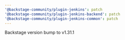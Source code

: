 ```yaml
---
'@backstage-community/plugin-jenkins': patch
'@backstage-community/plugin-jenkins-backend': patch
'@backstage-community/plugin-jenkins-common': patch
---
```


Backstage version bump to v1.31.1
